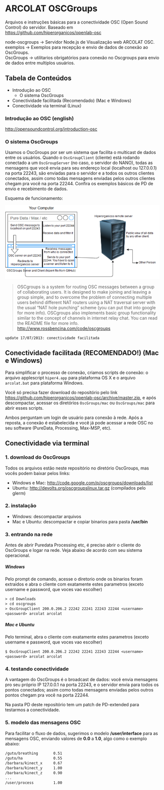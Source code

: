 # ARCOLAT OSCGroups
Arquivos e instruções básicas para a conectividade OSC (Open Sound Control) do servidor.
Baseado em https://github.com/hiperorganicos/openlab-osc

node-oscgroups -> Servidor Node.js de Visualização web ARCOLAT OSC.  
exemplos -> Exemplos para recepção e envio de dados de conexão ao OscGroups.  
OscGroups -> utilitarios obrigatórios para conexão no Oscgroups para envio de dados entre multiplos usuários.  

## Tabela de Conteúdos
- Introdução ao OSC
	- O sistema OscGroups
- Conectividade facilitada (Recomendado) (Mac e Windows)
- Conectividade via terminal (Linux)


### Introdução ao OSC (english)

<http://opensoundcontrol.org/introduction-osc>


### O sistema OscGroups

Usamos o OscGroups por ser um sistema que facilita o multicast de dados entre os usuários. Quando o `OscGroupClient` (cliente) está rodando conectado a um `OscGroupServer` (no caso, o servidor do NANO), todas as mensagens que você envia para seu endereço local (localhost ou 127.0.0.1) na porta 22243, são enviadas para o servidor e a todos os outros clientes conectados, assim como todas mensagens enviadas pelos outros clientes chegam pra você na porta 22244. Confira os exemplos básicos de PD de envio e recebimento de dados.

Esquema de funcionamento:

<img src="https://raw.githubusercontent.com/hiperorganicos/openlab-osc/master/imagens/osc_schematic.png" alt="">


> OSCgroups is a system for routing OSC messages between a group of collaborating users. It is designed to make joining and leaving a group simple, and to overcome the problem of connecting multiple users behind different NAT routers using a NAT traversal server with the usual “NAT hole punching” scheme (you can put that into google for more info). OSCgroups also implements basic group functionality similar to the concept of channels in internet relay chat. You can read the README file for more info.
> <http://www.rossbencina.com/code/oscgroups>

	update 17/07/2013: conectividade facilitada

## Conectividade facilitada (RECOMENDADO!) (Mac e Windows)

Para simplificar o processo de conexão, criamos scripts de conexão: o arquivo applescript `hiper4.app` para plataforma OS X e o arquivo `arcolat.bat` para plataforma Windows.

Você só precisa fazer download do repositório pelo link <https://github.com/hiperorganicos/openlab-osc/archive/master.zip>, e após descompactar, acessar os diretórios `OscGroups/mac` ou `OscGroups/mac` para abrir esses scripts.

Ambos perguntam um login de usuário para conexão à rede. Após a reposta, a conexão é estabelecida e você já pode acessar a rede OSC no seu software (PureData, Processing, Max-MSP, etc).


## Conectividade via terminal

### 1. download do OscGroups

Todos os arquivos estão neste repositório no diretório OscGroups, mas vocês podem baixar pelos links:

- Windows e Mac: http://code.google.com/p/oscgroups/downloads/list
- Ubuntu: http://devolts.org/oscgroupslinux.tar.gz (compilados pelo glerm)

### 2. instalação

- Windows: descompactar arquivos
- Mac e Ubuntu: descompactar e copiar binarios para pasta **/usr/bin**

### 3. entrando na rede

Antes de abrir Puredata Processing etc, é preciso abrir o cliente do OscGroups e logar na rede. Veja abaixo de acordo com seu sistema operacional.

##### Windows

Pelo prompt de comando, acesse o diretorio onde os binarios foram extraidos e abra o cliente com exatamente estes parametros (exceto username e password, que voces vao escolher)

    > cd Downloads
    > cd oscgroups
    > OscGroupClient 200.0.206.2 22242 22241 22243 22244 <username> <password> arcolat arcolat
    
##### Mac e Ubuntu

Pelo terminal, abra o cliente com exatamente estes parametros (exceto username e password, que voces vao escolher)

    $ OscGroupClient 200.0.206.2 22242 22241 22243 22244 <username> <password> arcolat arcolat
    
    
### 4. testando conectividade

A vantagem do OscGroups é o broadcast de dados: você envia mensagens pro seu próprio IP 127.0.0.1 na porta 22243,
e o servidor envia para todos os pontos conectados; assim como todas mensagens enviadas pelos outros pontos chegam pra você na porta 22244.

Na pasta PD deste repositório tem um patch de PD-extended para testarmos a conectividade.

### 5. modelo das mensagens OSC

Para facilitar o fluxo de dados, sugerimos o modelo **/user/interface** para as mensagens OSC,
enviando valores de **0.0** a **1.0**, algo como o exemplo abaixo:

    /guto/breathing       0.51
    /guto/ha              0.55
    /barbara/kinect_x     0.67
    /barbara/kinect_y     1.00
    /barbara/kinect_z     0.90
    ...
    /user/process         1.00
